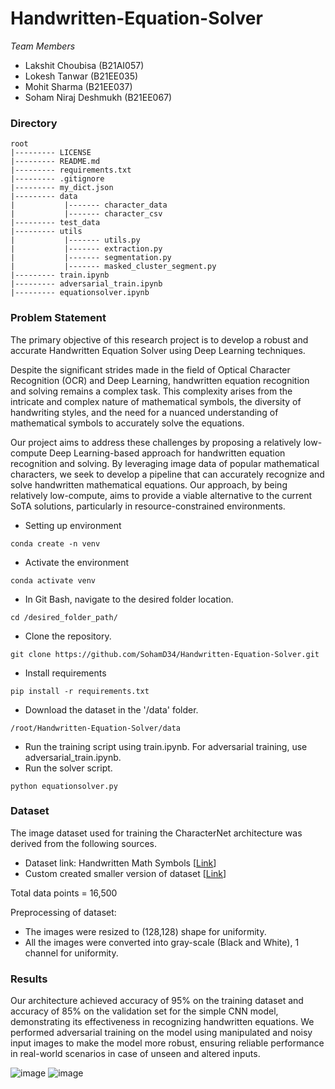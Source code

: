 # Handwritten-Equation-Solver


*Team Members*  
- Lakshit Choubisa (B21AI057)
- Lokesh Tanwar (B21EE035)
- Mohit Sharma (B21EE037)
- Soham Niraj Deshmukh (B21EE067)

### Directory 
~~~
root
|--------- LICENSE
|--------- README.md
|--------- requirements.txt
|--------- .gitignore
|--------- my_dict.json
|--------- data
|           |------- character_data
|           |------- character_csv
|--------- test_data
|--------- utils
|           |------- utils.py
|           |------- extraction.py
|           |------- segmentation.py
|           |------- masked_cluster_segment.py
|--------- train.ipynb
|--------- adversarial_train.ipynb
|--------- equationsolver.ipynb
~~~

### Problem Statement

The primary objective of this research project is to develop a robust and accurate Handwritten Equation Solver using Deep Learning techniques.

Despite the significant strides made in the field of Optical Character Recognition (OCR) and Deep Learning, handwritten equation recognition and solving remains a complex task. This complexity arises from the intricate and complex nature of mathematical symbols, the diversity of handwriting styles, and the need for a nuanced understanding of mathematical symbols to accurately solve the equations.

Our project aims to address these challenges by proposing a relatively low-compute Deep Learning-based approach for handwritten equation recognition and solving. By leveraging image data of popular mathematical characters, we seek to develop a pipeline that can accurately recognize and solve handwritten mathematical equations. Our approach, by being relatively low-compute, aims to provide a viable alternative to the current SoTA solutions, particularly in resource-constrained environments.

* Setting up environment
~~~
conda create -n venv
~~~
* Activate the environment
~~~
conda activate venv
~~~
* In Git Bash, navigate to the desired folder location.
~~~
cd /desired_folder_path/
~~~
* Clone the repository.
~~~
git clone https://github.com/SohamD34/Handwritten-Equation-Solver.git
~~~
* Install requirements
~~~
pip install -r requirements.txt
~~~
* Download the dataset in the '/data' folder.
~~~
/root/Handwritten-Equation-Solver/data
~~~
* Run the training script using train.ipynb. For adversarial training, use adversarial_train.ipynb.
* Run the solver script.
~~~
python equationsolver.py
~~~

### Dataset

The image dataset used for training the CharacterNet architecture was derived from the following sources.

- Dataset link: Handwritten Math Symbols [[Link](https://www.kaggle.com/datasets/xainano/handwrittenmathsymbols)]
- Custom created smaller version of dataset [[Link](https://drive.google.com/drive/folders/1kENoMUhq74NdzhTBcCX8PGKdBUrKGOb3?usp=sharing)]

Total data points = 16,500

Preprocessing of dataset:

- The images were resized to (128,128) shape for uniformity.
- All the images were converted into gray-scale (Black and White), 1 channel for uniformity.


### Results

Our architecture achieved accuracy of 95% on the training dataset and accuracy of 85% on the validation set for the simple CNN model, demonstrating its effectiveness in recognizing handwritten equations.
We performed adversarial training on the model using manipulated and noisy input images to make the model more robust, ensuring reliable performance in real-world scenarios in case of unseen and altered inputs.

![image](https://github.com/SohamD34/Handwritten-Equation-Solver/assets/96857578/d8196105-5167-4879-bc3b-0f4ef198494a)
![image](https://github.com/SohamD34/Handwritten-Equation-Solver/assets/96857578/d5c39741-0e21-4395-b760-32e223a9f954)

